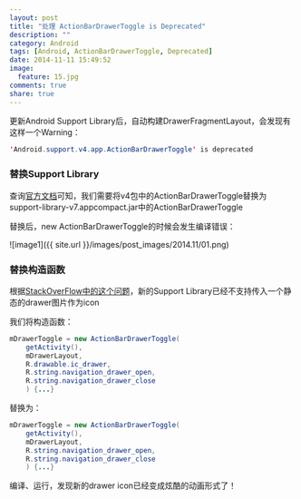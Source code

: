 ```yaml
---
layout: post
title: "处理 ActionBarDrawerToggle is Deprecated"
description: ""
category: Android
tags: [Android, ActionBarDrawerToggle, Deprecated]
date: 2014-11-11 15:49:52
image:
  feature: 15.jpg
comments: true
share: true
---
```


更新Android Support Library后，自动构建DrawerFragmentLayout，会发现有这样一个Warning：

```java
'Android.support.v4.app.ActionBarDrawerToggle' is deprecated
```

### 替换Support Library

查询[官方文档][1]可知，我们需要将v4包中的ActionBarDrawerToggle替换为support-library-v7.appcompact.jar中的ActionBarDrawerToggle

替换后，new ActionBarDrawerToggle的时候会发生编译错误：

![image1]({{ site.url }}/images/post_images/2014.11/01.png)


### 替换构造函数

根据[StackOverFlow中的这个问题][2]，新的Support Library已经不支持传入一个静态的drawer图片作为icon

我们将构造函数：

```java
mDrawerToggle = new ActionBarDrawerToggle(
    getActivity(),
    mDrawerLayout,
    R.drawable.ic_drawer,
    R.string.navigation_drawer_open,
    R.string.navigation_drawer_close
    ) {...}
```

替换为：

```java
mDrawerToggle = new ActionBarDrawerToggle(
    getActivity(),
    mDrawerLayout,
    R.string.navigation_drawer_open,
    R.string.navigation_drawer_close
    ) {...}
```

编译、运行，发现新的drawer icon已经变成炫酷的动画形式了！

[1]:https://developer.android.com/reference/android/support/v4/app/ActionBarDrawerToggle.html
[2]:http://stackoverflow.com/questions/26439619/how-to-replace-deprecated-android-support-v4-app-actionbardrawertoggle